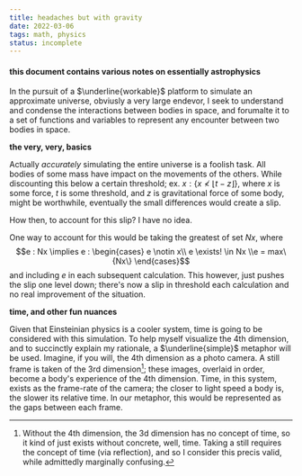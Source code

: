 ```yaml
---
title: headaches but with gravity
date: 2022-03-06
tags: math, physics
status: incomplete
---
```


#### this document contains various notes on essentially astrophysics

In the pursuit of a $\underline{workable}$ platform to simulate an approximate universe, obviusly a very large endevor, I seek to understand and condense the interactions between bodies in space, and forumalte it to a set of functions and variables to represent any encounter between two bodies in space.

**the very, very, basics**

Actually *accurately* simulating the entire universe is a foolish task. All bodies of some mass have impact on the movements of the others. While discounting this below a certain threshold; ex. $x : \{x \nless \lfloor t - z\rfloor \}$, where $x$ is some force, $t$ is some threshold, and $z$ is gravitational force of some body, might be worthwhile, eventually the small differences would create a slip.

How then, to account for this slip? I have no idea.

One way to account for this would be taking the greatest of set $Nx$, where 
$$e : Nx \implies e : \begin{cases} e \notin x\\ e \exists! \in Nx \\e = max\{Nx\} \end{cases}$$  and including $e$ in each subsequent calculation. This however, just pushes the slip one level down; there's now a slip in threshold each calculation and no real improvement of the situation.



**time, and other fun nuances**

Given that Einsteinian physics is a cooler system, time is going to be considered with this simulation. To help myself visualize the 4th dimension, and to succinctly explain my rationale, a $\underline{simple}$ metaphor will be used. Imagine, if you will, the 4th dimension as a photo camera. A still frame is taken of the 3rd dimension[^still]; these images, overlaid in order, become a body's experience of the 4th dimension. Time, in this system, exists as the frame-rate of the camera; the closer to light speed a body is, the slower its relative time. In our metaphor, this would be represented as the gaps between each frame.



[^still]: Without the 4th dimension, the 3d dimension has no concept of time, so it kind of just exists without concrete, well, time. Taking a still requires the concept of time (via reflection), and so I consider this precis valid, while admittedly marginally confusing.